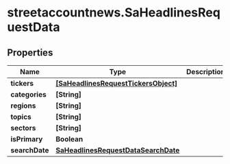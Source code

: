 # streetaccountnews.SaHeadlinesRequestData

## Properties

Name | Type | Description | Notes
------------ | ------------- | ------------- | -------------
**tickers** | [**[SaHeadlinesRequestTickersObject]**](SaHeadlinesRequestTickersObject.md) |  | [optional] 
**categories** | **[String]** |  | [optional] 
**regions** | **[String]** |  | [optional] 
**topics** | **[String]** |  | [optional] 
**sectors** | **[String]** |  | [optional] 
**isPrimary** | **Boolean** |  | [optional] 
**searchDate** | [**SaHeadlinesRequestDataSearchDate**](SaHeadlinesRequestDataSearchDate.md) |  | [optional] 


